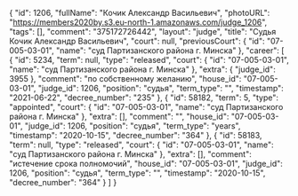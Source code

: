 {
    "id": 1206,
    "fullName": "Кочик Александр Васильевич",
    "photoURL": "https://members2020by.s3.eu-north-1.amazonaws.com/judge_1206",
    "tags": [],
    "comment": "375172726442",
    "layout": "judge",
    "title": "Судья Кочик Александр Васильевич",
    "court": null,
    "previousCourt": {
        "id": "07-005-03-01",
        "name": "суд Партизанского района г. Минска"
    },
    "career": [
        {
            "id": 5234,
            "term": null,
            "type": "released",
            "court": {
                "id": "07-005-03-01",
                "name": "суд Партизанского района г. Минска"
            },
            "extra": {
                "judge_id": 3955
            },
            "comment": "по собственному желанию",
            "house_id": "07-005-03-01",
            "judge_id": 1206,
            "position": "судья",
            "term_type": "",
            "timestamp": "2021-06-22",
            "decree_number": "235"
        },
        {
            "id": 58182,
            "term": 5,
            "type": "appointed",
            "court": {
                "id": "07-005-03-01",
                "name": "суд Партизанского района г. Минска"
            },
            "extra": [],
            "comment": "",
            "house_id": "07-005-03-01",
            "judge_id": 1206,
            "position": "судья",
            "term_type": "years",
            "timestamp": "2020-10-15",
            "decree_number": "364"
        },
        {
            "id": 58183,
            "term": null,
            "type": "released",
            "court": {
                "id": "07-005-03-01",
                "name": "суд Партизанского района г. Минска"
            },
            "extra": [],
            "comment": "истечение срока полномочий",
            "house_id": "07-005-03-01",
            "judge_id": 1206,
            "position": "судья",
            "term_type": "",
            "timestamp": "2020-10-15",
            "decree_number": "364"
        }
    ]
}